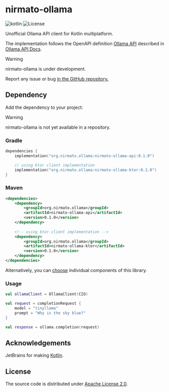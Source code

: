 # nirmato-ollama

![![kotlin](https://kotlinlang.org/)](https://img.shields.io/badge/kotlin--multiplatform-2.1.20-blue.svg?logo=kotlin) ![![License](https://github.com/nirmato/nirmato-ollama/blob/main/LICENSE.md)](https://img.shields.io/github/license/nirmato/nirmato-ollama)

Unofficial Ollama API client for Kotlin multiplatform.

The implementation follows the OpenAPI definition [Ollama API](modules/oas/ollama-openapi.yaml) described in [Ollama API Docs](https://github.com/ollama/ollama/blob/main/docs/api.md).

> [!WARNING]
> nirmato-ollama is under development.
>
> Report any issue or bug <a href="https://github.com/nirmato/nirmato-ollama/issues">in the GitHub repository.</a>
>

## Dependency

Add the dependency to your project:

> [!WARNING]
> nirmato-ollama is not yet available in a repository.
>

### Gradle

```kotlin
dependencies {
    implementation("org.nirmato.ollama:nirmato-ollama-api:0.1.0")

    // using ktor client implementation
    implementation("org.nirmato.ollama:nirmato-ollama-ktor:0.1.0")
}
```

### Maven

```xml
<dependencies>
    <dependency>
        <groupId>org.nirmato.ollama</groupId>
        <artifactId>nirmato-ollama-api</artifactId>
        <version>0.1.0</version>
    </dependency>
    
    <!-- using ktor client implementation -->
    <dependency>
        <groupId>org.nirmato.ollama</groupId>
        <artifactId>nirmato-ollama-ktor</artifactId>
        <version>0.1.0</version>
    </dependency>
</dependencies>
```

Alternatively, you can [choose](publishing/bom/README.md) individual components of this library.

### Usage

```kotlin
val ollamaClient = OllamaClient(CIO)

val request = completionRequest {
    model = "tinyllama"
    prompt = "Why is the sky blue?"
}

val response = ollama.completion(request)
```

## Acknowledgements

JetBrains for making [Kotlin](https://kotlinlang.org).

## License

The source code is distributed under [Apache License 2.0](LICENSE.md).
